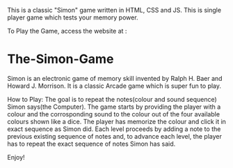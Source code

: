 This is a classic "Simon" game written in HTML, CSS and JS.
This is single player game which tests your memory power.

To Play the Game, access the website at : 

# The-Simon-Game
Simon is an electronic game of memory skill invented by Ralph H. Baer and Howard J. Morrison.
It is a classic Arcade game which is super fun to play.

How to Play: 
The goal is to repeat the notes(colour and sound sequence) Simon says(the Computer).
The game starts by providing the player with a colour and the corrosponding sound to the colour out of the four available colours shown like a dice.
The player has memorize the colour and click it in exact sequence as Simon did.
Each level proceeds by adding a note to the previous existing sequence of notes and,
to advance each level, the player has to repeat the exact sequence of notes Simon has said.

Enjoy!
